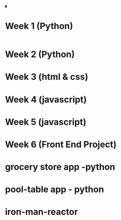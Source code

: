 
<details>
<summary>

# Week 1  (Python)

</summary>
<br>

## Day 1 
- [CLI Exercises]
- [Assignment CLI](day1/assignments/assignment-cli.md)
- [Commands discussed in class](day1/commands-inclass.md)
- [Python Official Website](https://www.python.org/) (Recommended) 
- [Installing Anaconda](https://docs.anaconda.com/anaconda/install/
) 
- [Windows Command Line vs Mac Terminal](https://enexdi.sciencesconf.org/data/pages/windows_vs_mac_commands_1.pdf)
- [Running Bash Scripts](https://bash.cyberciti.biz/guide/Hello,_World!_Tutorial)
- [Creating Environments in Anaconda](https://docs.conda.io/projects/conda/en/latest/user-guide/tasks/manage-environments.html)



### More CLI Resources 
- [Bash Shell Cheat Sheet](https://learncodethehardway.org/unix/bash_cheat_sheet.pdf) 
- [Quick Cheat Sheet for UNIX and Mac](http://learntocodewith.me/command-line/unix-command-cheat-sheet/) 
- [A Unix Survival Guide](http://matt.might.net/articles/basic-unix/) 
---   


## [Day 2 (introduction to python , string interpolation) ](https://github.com/neilshah101/daily-practise/tree/main/weekly%20journal/week_1/day2%20)




description | live code in class  | did it again
------------ | -------------  | -------------
Tip-Calculator | [live in class code](https://github.com/neilshah101/daily-practise/blob/main/weekly%20journal/week_1/day2%20/live_class_practice/tip-calculator.py)| [did it again](https://github.com/neilshah101/daily-practise/blob/main/weekly%20journal/week_1/day2%20/tried%20little%20different/py_practise_tip_calculator.py)
Calculator | [live in class code](https://github.com/neilshah101/daily-practise/blob/update-in-readme-of-the-project/weekly%20journal/week_1/day2%20/live_class_practice/calculator.py)| [did it again](https://github.com/neilshah101/daily-practise/blob/main/weekly%20journal/week_1/day2%20/tried%20little%20different/py_practise_calculator.py)
Even/Odd | [live in class code](https://github.com/neilshah101/daily-practise/blob/update-in-readme-of-the-project/weekly%20journal/week_1/day2%20/live_class_practice/even-odd.py)| [did it again](https://github.com/neilshah101/daily-practise/blob/main/weekly%20journal/week_1/day2%20/tried%20little%20different/py_practise_even_odd.py)
FizzBuz | [live in class code](https://github.com/neilshah101/daily-practise/blob/update-in-readme-of-the-project/weekly%20journal/week_1/day2%20/live_class_practice/fizzbuzz.py)| [did it again](https://github.com/neilshah101/daily-practise/blob/main/weekly%20journal/week_1/day2%20/tried%20little%20different/py_practice_fizzbuzz.py)


---

## [Day 3 (Loop , Reverse Loop , Reverse String , While Loop)](https://github.com/neilshah101/daily-practise/tree/main/weekly%20journal/week_1/day3)



description | live code in class  | did it again
------------ | -------------  | -------------
Loop | [live in class code](https://github.com/neilshah101/daily-practise/blob/main/weekly%20journal/week_1/day3/live_class%20practice/py_day3_activity1.py)| [did it again](https://github.com/neilshah101/daily-practise/blob/main/weekly%20journal/week_1/day3/did%20it%20again/py%20_practise_hello_loops.py)
Reverse Loop | [live in class code](https://github.com/neilshah101/daily-practise/blob/main/weekly%20journal/week_1/day3/live_class%20practice/py_day3_activity1.py)| [did it again](https://github.com/neilshah101/daily-practise/blob/main/weekly%20journal/week_1/day3/did%20it%20again/py_practise_reverse_loop.py)
Reverse String | [live in class code](https://github.com/neilshah101/daily-practise/blob/main/weekly%20journal/week_1/day3/live_class%20practice/reverse_a_string.py)| [did it again](https://github.com/neilshah101/daily-practise/blob/main/weekly%20journal/week_1/day3/did%20it%20again/py_practise_reverse_string.py)
While Loop | [live in class code](https://github.com/neilshah101/daily-practise/blob/main/weekly%20journal/week_1/day3/live_class%20practice/while_loop.py)| [did it again](https://github.com/neilshah101/daily-practise/blob/main/weekly%20journal/week_1/day3/did%20it%20again/py_practise_while_loop.py)
Factorial | [live in class code](https://github.com/neilshah101/daily-practise/blob/main/weekly%20journal/week_1/day3/live_class%20practice/factorial.py)| [did it again](https://github.com/neilshah101/daily-practise/blob/main/weekly%20journal/week_1/day3/did%20it%20again/py_practise_factorial.py)
palindrome | [live in class code](https://github.com/neilshah101/daily-practise/blob/main/weekly%20journal/week_1/day3/live_class%20practice/Palindrome.py)| [did it again](https://github.com/neilshah101/daily-practise/blob/main/weekly%20journal/week_1/day3/did%20it%20again/py_practise_palindrome.py)
prime Or Not | [live in class code](https://github.com/neilshah101/daily-practise/blob/main/weekly%20journal/week_1/day3/live_class%20practice/is_prime_or_not.py)| [did it again](https://github.com/neilshah101/daily-practise/blob/main/weekly%20journal/week_1/day3/did%20it%20again/py_practise_prime_or_not.py)

--- 
## [Day 4 (Creating a Dictionary , Nested Dictionaries , Multi Nested Dictionary Based on JSON Structure)](https://github.com/neilshah101/daily-practise/tree/main/weekly%20journal/week_1/day4)



description | live code in class  | did it again
------------ | -------------  | -------------
Creating a Dictionary | [live in class code](https://github.com/neilshah101/daily-practise/blob/main/weekly%20journal/week_1/day4/live_class%20practice/creating_dictionary.py)| [did it again](https://github.com/neilshah101/daily-practise/blob/main/weekly%20journal/week_1/day4/did%20it%20again/py-practise-creating-a-dictionary.py)
Nested Dictionaries | [live in class code](https://github.com/neilshah101/daily-practise/blob/main/weekly%20journal/week_1/day4/live_class%20practice/nested_dictinaries.py)| [did it again](https://github.com/neilshah101/daily-practise/blob/main/weekly%20journal/week_1/day4/did%20it%20again/py-practise-nested-dictionaries.py)
Multi Nested Dictionary Based on JSON Structure | [live in class code](https://github.com/neilshah101/daily-practise/blob/main/weekly%20journal/week_1/day4/live_class%20practice/json_style.py)| [did it again](https://github.com/neilshah101/daily-practise/blob/main/weekly%20journal/week_1/day4/did%20it%20again/py-practise-Multi-Nested-Dictionary-Based-on-JSON-Structure.py)
TODOList Using Dictionaries | [live in class code](https://github.com/neilshah101/daily-practise/blob/main/weekly%20journal/week_1/day4/live_class%20practice/todo.py)| [did it again](https://github.com/neilshah101/daily-practise/blob/main/weekly%20journal/week_1/day4/did%20it%20again/py-practise-todo-list.py)

---

## [Day 5 (Algo Exercises)](https://github.com/neilshah101/daily-practise/tree/main/weekly%20journal/week_1/day5)


description | live code in class  | did it again
------------ | -------------  | -------------
Bubble Sort | [live in class code](https://github.com/neilshah101/daily-practise/blob/main/weekly%20journal/week_1/day5/live%20class%20practise/bubble-sort.py)| [did it again]
perfects quares between two number | [live in class code](https://github.com/neilshah101/daily-practise/blob/main/weekly%20journal/week_1/day5/live%20class%20practise/algo-assignment-1.py)| [did it again](https://github.com/neilshah101/daily-practise/blob/main/weekly%20journal/week_1/day5/did%20it%20again/py-practise-algo-1-excersie.py)
value of 'a' to the power 'b'. | [live in class code](https://github.com/neilshah101/daily-practise/blob/main/weekly%20journal/week_1/day5/live%20class%20practise/algo-assignment-2.py)| [did it again](https://github.com/neilshah101/daily-practise/blob/main/weekly%20journal/week_1/day5/did%20it%20again/py-practise-algo-2-excersise.py)
calculate the number of vowels used in a sentence| [live in class code](https://github.com/neilshah101/daily-practise/blob/main/weekly%20journal/week_1/day5/live%20class%20practise/algo-assignment-3.py)| [did it again](https://github.com/neilshah101/daily-practise/blob/main/weekly%20journal/week_1/day5/did%20it%20again/py-practis-algo-3-exercise.py)
Fibonacci numbers in given range | [live in class code]| [did it again](https://github.com/neilshah101/daily-practise/blob/main/weekly%20journal/week_1/day5/did%20it%20again/py-practice-algo-assignment-4.py)


</details>

# Week 2 (Python)

# Week 3  (html & css)
# Week 4 (javascript)
# Week 5  (javascript)
# Week 6  (Front End Project)

# grocery store app -python
# pool-table app - python
# iron-man-reactor











